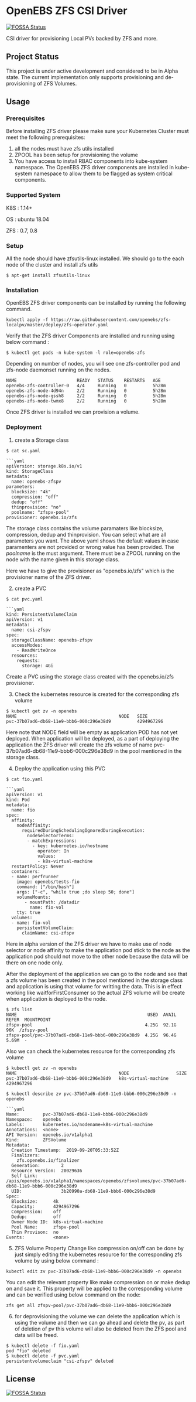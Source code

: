 # OpenEBS ZFS CSI Driver
[![FOSSA Status](https://app.fossa.io/api/projects/git%2Bgithub.com%2Fopenebs%2Fzfs-localpv.svg?type=shield)](https://app.fossa.io/projects/git%2Bgithub.com%2Fopenebs%2Fzfs-localpv?ref=badge_shield)


CSI driver for provisioning Local PVs backed by ZFS and more.

## Project Status

This project is under active development and considered to be in Alpha state.
The current implementation only supports provisioning and de-provisioning of ZFS Volumes.

## Usage

### Prerequisites

Before installing ZFS driver please make sure your Kubernetes Cluster
must meet the following prerequisites:

1. all the nodes must have zfs utils installed
2. ZPOOL has been setup for provisioning the volume
3. You have access to install RBAC components into kube-system namespace.
   The OpenEBS ZFS driver components are installed in kube-system namespace
   to allow them to be flagged as system critical components.

### Supported System

K8S : 1.14+

OS : ubuntu 18.04

ZFS : 0.7, 0.8

### Setup

All the node should have zfsutils-linux installed. We should go to the
each node of the cluster and install zfs utils
```
$ apt-get install zfsutils-linux
```

### Installation

OpenEBS ZFS driver components can be installed by running the
following command.

```
kubectl apply -f https://raw.githubusercontent.com/openebs/zfs-localpv/master/deploy/zfs-operator.yaml
```

Verify that the ZFS driver Components are installed and running using below command :


```
$ kubectl get pods -n kube-system -l role=openebs-zfs
```

Depending on number of nodes, you will see one zfs-controller pod and zfs-node daemonset running
on the nodes.

```
NAME                       READY   STATUS    RESTARTS   AGE
openebs-zfs-controller-0   4/4     Running   0          5h28m
openebs-zfs-node-4d94n     2/2     Running   0          5h28m
openebs-zfs-node-gssh8     2/2     Running   0          5h28m
openebs-zfs-node-twmx8     2/2     Running   0          5h28m

```

Once ZFS driver is installed we can provision a volume.


### Deployment

1. create a Storage class

```
$ cat sc.yaml

```yaml
apiVersion: storage.k8s.io/v1
kind: StorageClass
metadata:
  name: openebs-zfspv
parameters:
  blocksize: "4k"
  compression: "off"
  dedup: "off"
  thinprovision: "no"
  poolname: "zfspv-pool"
provisioner: openebs.io/zfs
```

The storage class contains the volume paramaters like blocksize, compression, dedup and thinprovision. You can select what are all
parameters you want. The above yaml shows the default values in case paramenters are not provided or wrong value has been provided.
The *poolname* is the must argument. There must be a ZPOOL running on the node with the name given in this storage class.

Here we have to give the provisioner as "openebs.io/zfs" which is the provisioner name of the ZFS driver.

2. create a PVC

```
$ cat pvc.yaml

```yaml
kind: PersistentVolumeClaim
apiVersion: v1
metadata:
  name: csi-zfspv
spec:
  storageClassName: openebs-zfspv
  accessModes:
    - ReadWriteOnce
  resources:
    requests:
      storage: 4Gi
```

Create a PVC using the storage class created with the openebs.io/zfs provisioner.

3. Check the kubernetes resource is created for the corresponding zfs volume

```
$ kubectl get zv -n openebs
NAME                                       NODE   SIZE
pvc-37b07ad6-db68-11e9-bbb6-000c296e38d9          4294967296
```

Here note that NODE field will be empty as application POD has not yet deployed.
When application will be deployed, as a part of deploying the application the ZFS
driver will create the zfs volume of name pvc-37b07ad6-db68-11e9-bbb6-000c296e38d9
in the pool mentioned in the storage class.

4. Deploy the application using this PVC

```
$ cat fio.yaml

```yaml
apiVersion: v1
kind: Pod
metadata:
  name: fio
spec:
  affinity:
    nodeAffinity:
      requiredDuringSchedulingIgnoredDuringExecution:
        nodeSelectorTerms:
        - matchExpressions:
          - key: kubernetes.io/hostname
            operator: In
            values:
            - k8s-virtual-machine
  restartPolicy: Never
  containers:
  - name: perfrunner
    image: openebs/tests-fio
    command: ["/bin/bash"]
    args: ["-c", "while true ;do sleep 50; done"]
    volumeMounts:
       - mountPath: /datadir
         name: fio-vol
    tty: true
  volumes:
  - name: fio-vol
    persistentVolumeClaim:
      claimName: csi-zfspv
```

Here in alpha version of the ZFS driver we have to make use of node selector or node affinity
to make the application pod stick to the node as the application pod should not move to the
other node because the data will be there on one node only.

After the deployment of the application we can go to the node and see that a zfs volume has been
created in the pool mentioned in the storage class and application is using that volume for writting
the data. This is in effect working like waitforFirstConsumer so the actual ZFS volume will be create
when application is deployed to the node.

```
$ zfs list
NAME                                                  USED  AVAIL  REFER  MOUNTPOINT
zfspv-pool                                           4.25G  92.1G    96K  /zfspv-pool
zfspv-pool/pvc-37b07ad6-db68-11e9-bbb6-000c296e38d9  4.25G  96.4G  5.69M  -
```
Also we can check the kubernetes resource for the corresponding zfs volume

```
$ kubectl get zv -n openebs
NAME                                       NODE                  SIZE
pvc-37b07ad6-db68-11e9-bbb6-000c296e38d9   k8s-virtual-machine   4294967296

$ kubectl describe zv pvc-37b07ad6-db68-11e9-bbb6-000c296e38d9 -n openebs

```yaml
Name:         pvc-37b07ad6-db68-11e9-bbb6-000c296e38d9
Namespace:    openebs
Labels:       kubernetes.io/nodename=k8s-virtual-machine
Annotations:  <none>
API Version:  openebs.io/v1alpha1
Kind:         ZFSVolume
Metadata:
  Creation Timestamp:  2019-09-20T05:33:52Z
  Finalizers:
    zfs.openebs.io/finalizer
  Generation:        2
  Resource Version:  20029636
  Self Link:         /apis/openebs.io/v1alpha1/namespaces/openebs/zfsvolumes/pvc-37b07ad6-db68-11e9-bbb6-000c296e38d9
  UID:               3b20990a-db68-11e9-bbb6-000c296e38d9
Spec:
  Blocksize:      4k
  Capacity:       4294967296
  Compression:    off
  Dedup:          off
  Owner Node ID:  k8s-virtual-machine
  Pool Name:      zfspv-pool
  Thin Provison:  no
Events:           <none>
```

5. ZFS Volume Property Change like compression on/off can be done by just simply
   editing the kubernetes resource for the corresponding zfs volume by using below command :

```
kubectl edit zv pvc-37b07ad6-db68-11e9-bbb6-000c296e38d9 -n openebs
```

You can edit the relevant property like make compression on or make dedup on and save it.
This property will be applied to the corresponding volume and can be verified using
below command on the node:

```
zfs get all zfspv-pool/pvc-37b07ad6-db68-11e9-bbb6-000c296e38d9
```

6. for deprovisioning the volume we can delete the application which is using
   the volume and then we can go ahead and delete the pv, as part of deletion of
   pv this volume will also be deleted from the ZFS pool and data will be freed.

```
$ kubectl delete -f fio.yaml
pod "fio" deleted
$ kubectl delete -f pvc.yaml
persistentvolumeclaim "csi-zfspv" deleted
```



## License
[![FOSSA Status](https://app.fossa.io/api/projects/git%2Bgithub.com%2Fopenebs%2Fzfs-localpv.svg?type=large)](https://app.fossa.io/projects/git%2Bgithub.com%2Fopenebs%2Fzfs-localpv?ref=badge_large)
